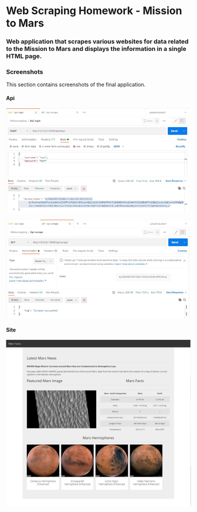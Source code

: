 # Web Scraping Homework - Mission to Mars
### Web application that scrapes various websites for data related to the Mission to Mars and displays the information in a single HTML page.

### Screenshots

This section contains screenshots of the final application.

#### Api

![Login with postman](images/screenshots/login.jpg)

![Scrape with postman](images/screenshots/scrape.jpg)

#### Site

![Site page screen](images/screenshots/site.jpg)